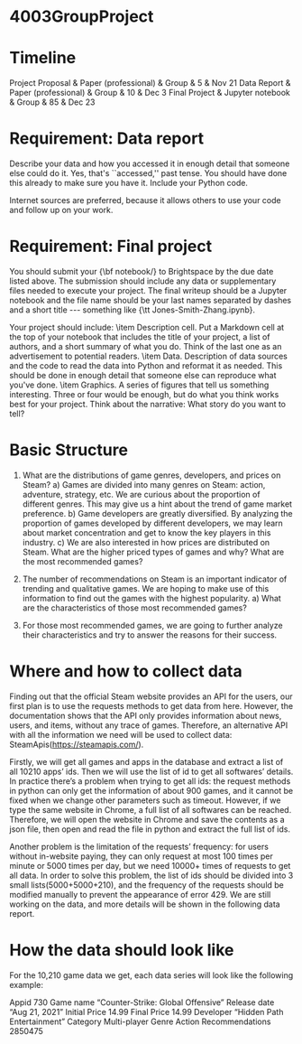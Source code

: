 # 4003GroupProject

# Timeline

Project Proposal            & Paper (professional)  & Group       & 5 & Nov 21 
Data Report                 & Paper (professional)  & Group       & 10 & Dec 3 
Final Project               & Jupyter notebook      & Group       & 85 & Dec 23

# Requirement: Data report

Describe your data and how you accessed it in enough detail that someone else
could do it. Yes, that's ``accessed,'' past tense.  You should have done this
already to make sure you have it. Include your Python code.

Internet sources are preferred, because it allows others to use your code and
follow up on your work.

# Requirement: Final project

You should submit your {\bf notebook\/} to Brightspace by the due date listed
above. The submission should include any data or supplementary files needed to
execute your project. The final writeup should be a Jupyter notebook and the
file name should be your last names separated by dashes and a short title ---
something like {\tt Jones-Smith-Zhang.ipynb}.

Your project should include:
\item Description cell.  Put a Markdown cell at the top of your notebook that
includes the title of your project, a list of authors, and a short summary of
what you do.  Think of the last one as an advertisement to potential readers.
\item Data.  Description of data sources and the code to read the data into
Python and reformat it as needed. This should be done in enough detail that
someone else can reproduce what you've done.
\item Graphics.  A series of figures that tell us something interesting. Three
or four would be enough, but do what you think works best for your project.
Think about the narrative:  What story do you want to tell?

# Basic Structure

1. What are the distributions of game genres, developers, and prices on Steam?
    a) Games are divided into many genres on Steam: action, adventure, strategy, etc. We are curious about the proportion of different genres. This may give us a hint about the trend of game market preference.
    b) Game developers are greatly diversified. By analyzing the proportion of games developed by different developers, we may learn about market concentration and get to know the key players in this industry.
    c) We are also interested in how prices are distributed on Steam. What are the higher priced types of games and why?
What are the most recommended games?

2. The number of recommendations on Steam is an important indicator of trending and qualitative games. We are hoping to make use of this information to find out the games with the highest popularity.
    a) What are the characteristics of those most recommended games?
    
3. For those most recommended games, we are going to further analyze their characteristics and try to answer the reasons for their success.

# Where and how to collect data

Finding out that the official Steam website provides an API for the users, our first plan is to use the requests methods to get data from here. However, the documentation shows that the API only provides information about news, users, and items, without any trace of games. Therefore, an alternative API with all the information we need will be used to collect data: SteamApis(https://steamapis.com/). 

Firstly, we will get all games and apps in the database and extract a list of all 10210 apps’ ids. Then we will use the list of id to get all softwares’ details. In practice there’s a problem when trying to get all ids: the request methods in python can only get the information of about 900 games, and it cannot be fixed when we change other parameters such as timeout. However, if we type the same website in Chrome, a full list of all softwares can be reached. Therefore, we will open the website in Chrome and save the contents as a json file, then open and read the file in python and extract the full list of ids. 

Another problem is the limitation of the requests’ frequency: for users without in-website paying, they can only request at most 100 times per minute or 5000 times per day, but we need 10000+ times of requests to get all data. In order to solve this problem, the list of ids should be divided into 3 small lists(5000+5000+210), and the frequency of the requests should be modified manually to prevent the appearance of error 429. We are still working on the data, and more details will be shown in the following data report. 

# How the data should look like

For the 10,210 game data we get, each data series will look like the following example:

Appid
730
Game name
“Counter-Strike: Global Offensive”
Release date
“Aug 21, 2021”
Initial Price
14.99
Final Price
14.99
Developer
“Hidden Path Entertainment”
Category
Multi-player
Genre
Action
Recommendations
2850475

